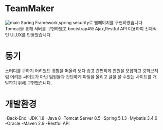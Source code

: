 # TeamMaker
![main](https://user-images.githubusercontent.com/42050824/94374238-cb4b1a00-0145-11eb-869f-2292256c9545.png)
Spring Framework,spring security로 웹페이지를 구현하였습니다.
Tomcat을 통해 서버를 구현하였고 bootstrap4와 Ajax,Restful API 이용하여 전체적인 UI,UX를 만들었습니다.

# 동기
스터디를 구하기 어려웠던 경험을 떠올려 보다 쉽고 간편하게 인원을 모집하고 깃허브처럼 어려운 싸이트가 아닌 팀원들과 간단하게 파일을 올리고 글을 쓸 수있는 사이트를 개발하기 위해 구현했습니다.

# 개발환경
-Back-End
  -JDK 1.8
  -Java 8
  -Tomcat Server 8.5
  -Spring 5.1.3
  -Mybatis 3.4.6
  -Oracle
  -Maven 2.9
  -Restful API
